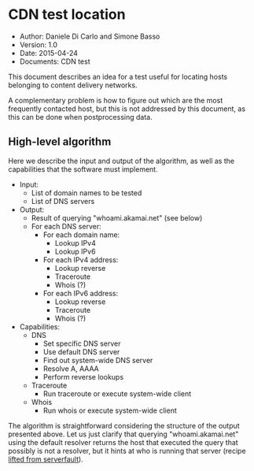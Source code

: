 # CDN test location

- Author: Daniele Di Carlo and Simone Basso
- Version: 1.0
- Date: 2015-04-24
- Documents: CDN test

This document describes an idea for a test useful for locating
hosts belonging to content delivery networks.

A complementary problem is how to figure out which are the
most frequently contacted host, but this is not addressed
by this document, as this can be done when postprocessing data.

## High-level algorithm

Here we describe the input and output of the algorithm, as well
as the capabilities that the software must implement.

- Input:
  - List of domain names to be tested
  - List of DNS servers
- Output:
  - Result of querying "whoami.akamai.net" (see below) 
  - For each DNS server:
    - For each domain name:
      - Lookup IPv4
      - Lookup IPv6
    - For each IPv4 address:
      - Lookup reverse
      - Traceroute
      - Whois (?)
    - For each IPv6 address:
      - Lookup reverse
      - Traceroute
      - Whois (?)
- Capabilities:
  - DNS
    - Set specific DNS server
    - Use default DNS server
    - Find out system-wide DNS server
    - Resolve A, AAAA
    - Perform reverse lookups
  - Traceroute
    - Run traceroute or execute system-wide client
  - Whois 
    - Run whois or execute system-wide client

The algorithm is straightforward considering the structure of the output presented above. Let us just clarify that querying "whoami.akamai.net" using the default resolver returns the host that executed the query that possibly is not a resolver, but it hints at who is running that server (recipe [lifted from serverfault](http://superuser.com/questions/536238/is-it-possible-to-find-out-which-upstream-dns-server-my-router-is-querying-jus)).
